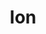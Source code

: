 ---
title: Ion
description: My work at the Ion
startDate: 2023-08-16
endDate: 2000-01-01
url: https://abc.xyz
---